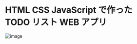 # HTML CSS JavaScript で作った TODO リスト WEB アプリ

![image](https://user-images.githubusercontent.com/51395204/154409877-ed8643c2-cb6b-422f-9339-21e09176ac04.png)
